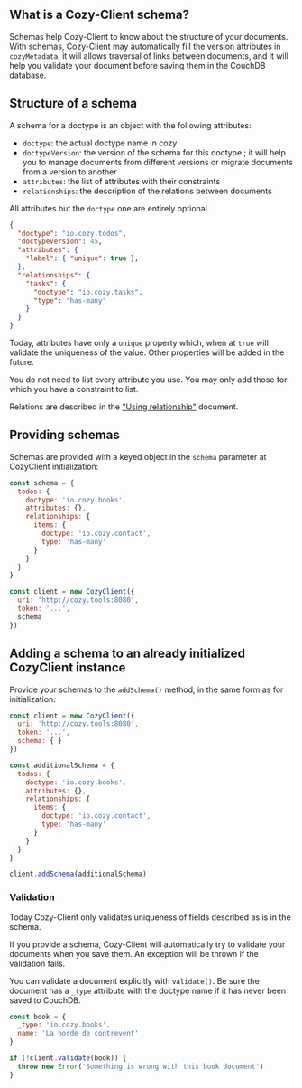 ## What is a Cozy-Client schema?

Schemas help Cozy-Client to know about the structure of your documents. With schemas, Cozy-Client may automatically fill the version attributes in `cozyMetadata`, it will allows traversal of links between documents, and it will help you validate your document before saving them in the CouchDB database.

## Structure of a schema

A schema for a doctype is an object with the following attributes: 

* `doctype`: the actual doctype name in cozy
* `doctypeVersion`: the version of the schema for this doctype ; it will help you to manage documents from different versions or migrate documents from a version to another
* `attributes`: the list of attributes with their constraints
* `relationships`: the description of the relations between documents

All attributes but the `doctype` one are entirely optional.

```json
{
  "doctype": "io.cozy.todos",
  "doctypeVersion": 45,
  "attributes": {
    "label": { "unique": true },
  },
  "relationships": {
    "tasks": {
      "doctype": "io.cozy.tasks",
      "type": "has-many"
    }
  }
}
```

Today, attributes have only a `unique` property which, when at `true` will validate the uniqueness of the value. Other properties will be added in the future. 

You do not need to list every attribute you use. You may only add those for which you have a constraint to list.

Relations are described in the ["Using relationship"](./relationships.md) document.

## Providing schemas

Schemas are provided with a keyed object in the `schema` parameter at CozyClient initialization:

```javascript
const schema = {
  todos: {
    doctype: 'io.cozy.books',
    attributes: {},
    relationships: {
      items: {
        doctype: 'io.cozy.contact',
        type: 'has-many'
      }
    }
  }
}

const client = new CozyClient({
  uri: 'http://cozy.tools:8080',
  token: '...',
  schema
})
```

## Adding a schema to an already initialized CozyClient instance

Provide your schemas to the `addSchema()` method, in the same form as for initialization:

```javascript
const client = new CozyClient({
  uri: 'http://cozy.tools:8080',
  token: '...',
  schema: { }
})

const additionalSchema = {
  todos: {
    doctype: 'io.cozy.books',
    attributes: {},
    relationships: {
      items: {
        doctype: 'io.cozy.contact',
        type: 'has-many'
      }
    }
  }
}

client.addSchema(additionalSchema)
```

### Validation

Today Cozy-Client only validates uniqueness of fields described as is in the schema.

If you provide a schema, Cozy-Client will automatically try to validate your documents when you save them. An exception will be thrown if the validation fails.

You can validate a document explicitly with `validate()`. Be sure the document has a `_type` attribute with the doctype name if it has never been saved to CouchDB.

```javascript
const book = {
  _type: 'io.cozy.books',
  name: 'La horde de contrevent'
}

if (!client.validate(book)) {
  throw new Error('Something is wrong with this book document')
}
```



